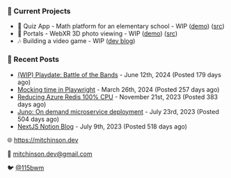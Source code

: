 ### 📌 Current Projects
- 📝 Quiz App - Math platform for an elementary school - WIP ([demo](https://quiz-staging.mitchinson.dev/)) ([src](https://github.com/bmitchinson/budget-entry))
- 📸 Portals - WebXR 3D photo viewing - WIP ([demo](https://portals.mitchinson.dev/)) ([src](https://github.com/bmitchinson/vr-jpg-viewer-webxr))
- 🎶 Building a video game - WIP ([dev blog](https://blog.mitchinson.dev/playdate-dev-one))

### 📝 Recent Posts

- [(WIP) Playdate: Battle of the Bands](https://blog.mitchinson.dev/playdate-dev-one) - June 12th, 2024 (Posted 179 days ago)
- [Mocking time in Playwright](https://blog.mitchinson.dev/playwright-mock-time) - March 26th, 2024 (Posted 257 days ago)
- [Reducing Azure Redis 100% CPU](https://blog.mitchinson.dev/redis-cpu) - November 21st, 2023 (Posted 383 days ago)
- [Juno: On demand microservice deployment](https://blog.mitchinson.dev/juno) - July 23rd, 2023 (Posted 504 days ago)
- [NextJS Notion Blog](https://blog.mitchinson.dev/blog-2023) - July 9th, 2023 (Posted 518 days ago)

🌐 https://mitchinson.dev

💌 mitchinson.dev@gmail.com

🐦 [@115bwm](https://twitter.com/115bwm)